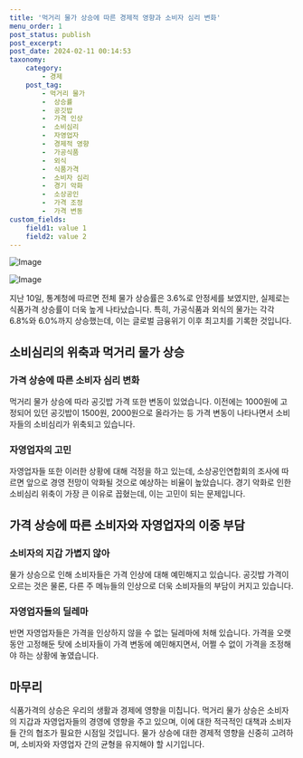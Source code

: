 ```yaml
---
title: '먹거리 물가 상승에 따른 경제적 영향과 소비자 심리 변화'
menu_order: 1
post_status: publish
post_excerpt: 
post_date: 2024-02-11 00:14:53
taxonomy:
    category:
        - 경제
    post_tag:
        - 먹거리 물가
        -  상승률
        -  공깃밥
        -  가격 인상
        -  소비심리
        -  자영업자
        -  경제적 영향
        -  가공식품
        -  외식
        -  식품가격
        -  소비자 심리
        -  경기 악화
        -  소상공인
        -  가격 조정
        -  가격 변동
custom_fields:
    field1: value 1
    field2: value 2
---
```


![Image](https://imgnews.pstatic.net/image/014/2024/02/10/0005140761_001_20240210100101719.jpg?type=w647)

![Image](https://imgnews.pstatic.net/image/014/2024/02/10/0005140761_002_20240210100101758.jpg?type=w647)

지난 10일, 통계청에 따르면 전체 물가 상승률은 3.6%로 안정세를 보였지만, 실제로는 식품가격 상승률이 더욱 높게 나타났습니다. 특히, 가공식품과 외식의 물가는 각각 6.8%와 6.0%까지 상승했는데, 이는 글로벌 금융위기 이후 최고치를 기록한 것입니다.
## 소비심리의 위축과 먹거리 물가 상승
### 가격 상승에 따른 소비자 심리 변화
먹거리 물가 상승에 따라 공깃밥 가격 또한 변동이 있었습니다. 이전에는 1000원에 고정되어 있던 공깃밥이 1500원, 2000원으로 올라가는 등 가격 변동이 나타나면서 소비자들의 소비심리가 위축되고 있습니다.
### 자영업자의 고민
자영업자들 또한 이러한 상황에 대해 걱정을 하고 있는데, 소상공인연합회의 조사에 따르면 앞으로 경영 전망이 악화될 것으로 예상하는 비율이 높았습니다. 경기 악화로 인한 소비심리 위축이 가장 큰 이유로 꼽혔는데, 이는 고민이 되는 문제입니다.
## 가격 상승에 따른 소비자와 자영업자의 이중 부담
### 소비자의 지갑 가볍지 않아
물가 상승으로 인해 소비자들은 가격 인상에 대해 예민해지고 있습니다. 공깃밥 가격이 오르는 것은 물론, 다른 주 메뉴들의 인상으로 더욱 소비자들의 부담이 커지고 있습니다.
### 자영업자들의 딜레마
반면 자영업자들은 가격을 인상하지 않을 수 없는 딜레마에 처해 있습니다. 가격을 오랫동안 고정해둔 탓에 소비자들이 가격 변동에 예민해지면서, 어쩔 수 없이 가격을 조정해야 하는 상황에 놓였습니다.
## 마무리
식품가격의 상승은 우리의 생활과 경제에 영향을 미칩니다. 먹거리 물가 상승은 소비자의 지갑과 자영업자들의 경영에 영향을 주고 있으며, 이에 대한 적극적인 대책과 소비자들 간의 협조가 필요한 시점일 것입니다. 물가 상승에 대한 경제적 영향을 신중히 고려하며, 소비자와 자영업자 간의 균형을 유지해야 할 시기입니다.

